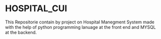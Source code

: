 # HOSPITAL_CUI

This Repositorie contain by project on Hospital Manegment System made with the help of python programming lanuage at the front end and MYSQL at the backend.
